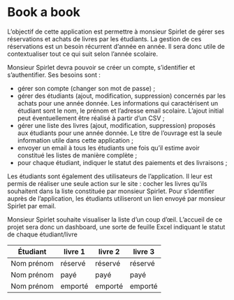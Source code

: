 # Book a book
L’objectif de cette application est permettre à monsieur Spirlet de gérer ses réservations et achats de livres par les étudiants. La gestion de ces réservations est un besoin récurrent d’année en année. Il sera donc utile de contextualiser tout ce qui suit selon l’année scolaire.

Monsieur Spirlet devra pouvoir se créer un compte, s’identifier et s’authentifier. Ses besoins sont :

- gérer son compte (changer son mot de passe) ;
- gérer des étudiants (ajout, modification, suppression) concernés par les achats pour une année donnée. Les informations qui caractérisent un étudiant sont le nom, le prénom et l’adresse email scolaire. L’ajout initial peut éventuellement être réalisé à partir d’un CSV ;
- gérer une liste des livres (ajout, modification, suppression) proposés aux étudiants pour une année donnée. Le titre de l’ouvrage est la seule information utile dans cette application ;
- envoyer un email à tous les étudiants une fois qu’il estime avoir constitué les listes de manière complète ;
- pour chaque étudiant, indiquer le statut des paiements et des livraisons ;

Les étudiants sont également des utilisateurs de l’application. Il leur est permis de réaliser une seule action sur le site : cocher les livres qu’ils souhaitent dans la liste constituée par monsieur Spirlet. Pour s’identifier auprès de l’application, les étudiants utiliseront un lien envoyé par monsieur Spirlet par email. 

Monsieur Spirlet souhaite visualiser la liste d’un coup d’œil. L’accueil de ce projet sera donc un dashboard, une sorte de feuille Excel indiquant le statut de chaque étudiant/livre

Étudiant | livre 1 | livre 2 | livre 3
---------|---------|---------|--------
Nom prénom | réservé | réservé | réservé
Nom prénom | payé | payé | payé
Nom prénom | emporté | emporté | emporté
